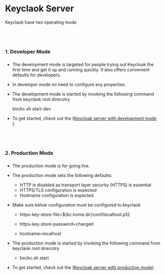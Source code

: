 Keyclaok Server
===============

Keyclaok have two operating mode 

<br><h3>1. Developer Mode<h3> 
-----------------

- The development mode is targeted for people trying out Keycloak the first time and get it up and running quickly. It also offers convenient defaults for developers.

- In developer mode no need to configure any properties.

- The development mode is started by invoking the following command from keyclaok root direcotry

	bin/kc.sh start-dev

- To get started, check out the (<a target = "_blank" href="https://github.com/pradipinexture/keycloak-with-spring-boot/tree/main/0.%20Keycloak%20Server/keycloak-19.0.3-dev">Keycloak server with development mode</a> ). 

<br><h3>2. Production Mode<h3> 
 ------------------

- The production mode is for going live.

- The production mode sets the following defaults:

	- HTTP is disabled as transport layer security (HTTPS) is essential
	- HTTPS/TLS configuration is expected
	- Hostname configuration is expected

- Make sure below configuration must be configured to keyclaok

	- https-key-store-file=${kc.home.dir}conf/localhost.p12
	- https-key-store-password=changeit

	- hostname=localhost

- The production mode is started by invoking the following command from keyclaok root direcotry

	- bin/kc.sh start
	
- To get started, check out the (<a target = "_blank" href="https://github.com/pradipinexture/keycloak-with-spring-boot/tree/main/0.%20Keycloak%20Server/keycloak-19.0.3-prod">Keycloak server with production mode</a>).

